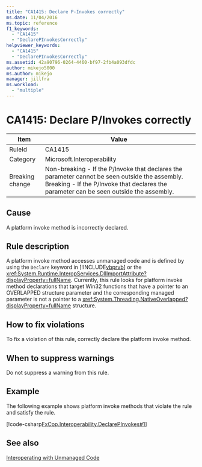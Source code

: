 ```yaml
---
title: "CA1415: Declare P-Invokes correctly"
ms.date: 11/04/2016
ms.topic: reference
f1_keywords:
  - "CA1415"
  - "DeclarePInvokesCorrectly"
helpviewer_keywords:
  - "CA1415"
  - "DeclarePInvokesCorrectly"
ms.assetid: 42a90796-0264-4460-bf97-2fb4a093dfdc
author: mikejo5000
ms.author: mikejo
manager: jillfra
ms.workload:
  - "multiple"
---
```

# CA1415: Declare P/Invokes correctly

|Item|Value|
|-|-|
|RuleId|CA1415|
|Category|Microsoft.Interoperability|
|Breaking change|Non-breaking - If the P/Invoke that declares the parameter cannot be seen outside the assembly. Breaking - If the P/Invoke that declares the parameter can be seen outside the assembly.|

## Cause
A platform invoke method is incorrectly declared.

## Rule description
A platform invoke method accesses unmanaged code and is defined by using the `Declare` keyword in [!INCLUDE[vbprvb](../code-quality/includes/vbprvb_md.md)] or the <xref:System.Runtime.InteropServices.DllImportAttribute?displayProperty=fullName>. Currently, this rule looks for platform invoke method declarations that target Win32 functions that have a pointer to an OVERLAPPED structure parameter and the corresponding managed parameter is not a pointer to a <xref:System.Threading.NativeOverlapped?displayProperty=fullName> structure.

## How to fix violations
To fix a violation of this rule, correctly declare the platform invoke method.

## When to suppress warnings
Do not suppress a warning from this rule.

## Example
The following example shows platform invoke methods that violate the rule and satisfy the rule.

[!code-csharp[FxCop.Interoperability.DeclarePInvokes#1](../code-quality/codesnippet/CSharp/ca1415-declare-p-invokes-correctly_1.cs)]

## See also
[Interoperating with Unmanaged Code](/dotnet/framework/interop/index)
